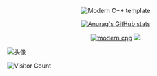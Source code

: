 <div id="title" align=center>

![Modern C++ template][github-sub-title:img]

[![Anurag's GitHub stats](https://github-readme-stats.vercel.app/api?username=Ra1nowo&show_icons=true&theme=tokyonight)](https://b23.tv/iEJTnPp)



[![modern cpp](https://img.shields.io/badge/Bilbili-blue)]([https://learn.microsoft.com/zh-cn/cpp/cpp/welcome-back-to-cpp-modern-cpp](https://space.bilibili.com/507928822?spm_id_from=333.337.0.0)) 
![](https://img.shields.io/badge/11408高手-yellow) 
</div>

![头像](image/头像.jpg)

![Visitor Count](https://profile-counter.glitch.me/Ra1nowo/count.svg)

[github-sub-title:img]: https://readme-typing-svg.herokuapp.com?font=Segoe+Script&center=true&lines=Ra1nowo.
